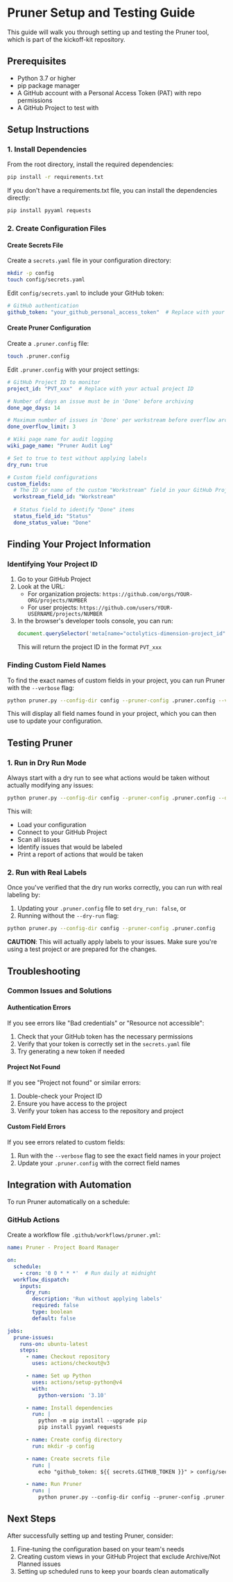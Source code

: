 # Pruner Setup and Testing Guide

This guide will walk you through setting up and testing the Pruner tool, which is part of the kickoff-kit repository.

## Prerequisites

- Python 3.7 or higher
- pip package manager
- A GitHub account with a Personal Access Token (PAT) with repo permissions
- A GitHub Project to test with

## Setup Instructions

### 1. Install Dependencies

From the root directory, install the required dependencies:

```bash
pip install -r requirements.txt
```

If you don't have a requirements.txt file, you can install the dependencies directly:

```bash
pip install pyyaml requests
```

### 2. Create Configuration Files

#### Create Secrets File

Create a `secrets.yaml` file in your configuration directory:

```bash
mkdir -p config
touch config/secrets.yaml
```

Edit `config/secrets.yaml` to include your GitHub token:

```yaml
# GitHub authentication
github_token: "your_github_personal_access_token"  # Replace with your actual token
```

#### Create Pruner Configuration

Create a `.pruner.config` file:

```bash
touch .pruner.config
```

Edit `.pruner.config` with your project settings:

```yaml
# GitHub Project ID to monitor
project_id: "PVT_xxx"  # Replace with your actual project ID

# Number of days an issue must be in 'Done' before archiving
done_age_days: 14

# Maximum number of issues in 'Done' per workstream before overflow archiving
done_overflow_limit: 3

# Wiki page name for audit logging
wiki_page_name: "Pruner Audit Log"

# Set to true to test without applying labels
dry_run: true

# Custom field configurations
custom_fields:
  # The ID or name of the custom "Workstream" field in your GitHub Project
  workstream_field_id: "Workstream"
  
  # Status field to identify "Done" items
  status_field_id: "Status"
  done_status_value: "Done"
```

## Finding Your Project Information

### Identifying Your Project ID

1. Go to your GitHub Project
2. Look at the URL:
   - For organization projects: `https://github.com/orgs/YOUR-ORG/projects/NUMBER`
   - For user projects: `https://github.com/users/YOUR-USERNAME/projects/NUMBER`
3. In the browser's developer tools console, you can run:
   ```javascript
   document.querySelector('meta[name="octolytics-dimension-project_id"]').content
   ```
   This will return the project ID in the format `PVT_xxx`

### Finding Custom Field Names

To find the exact names of custom fields in your project, you can run Pruner with the `--verbose` flag:

```bash
python pruner.py --config-dir config --pruner-config .pruner.config --verbose --dry-run
```

This will display all field names found in your project, which you can then use to update your configuration.

## Testing Pruner

### 1. Run in Dry Run Mode

Always start with a dry run to see what actions would be taken without actually modifying any issues:

```bash
python pruner.py --config-dir config --pruner-config .pruner.config --dry-run
```

This will:
- Load your configuration
- Connect to your GitHub Project 
- Scan all issues
- Identify issues that would be labeled
- Print a report of actions that would be taken

### 2. Run with Real Labels

Once you've verified that the dry run works correctly, you can run with real labeling by:

1. Updating your `.pruner.config` file to set `dry_run: false`, or
2. Running without the `--dry-run` flag:

```bash
python pruner.py --config-dir config --pruner-config .pruner.config
```

**CAUTION**: This will actually apply labels to your issues. Make sure you're using a test project or are prepared for the changes.

## Troubleshooting

### Common Issues and Solutions

#### Authentication Errors

If you see errors like "Bad credentials" or "Resource not accessible":

1. Check that your GitHub token has the necessary permissions
2. Verify that your token is correctly set in the `secrets.yaml` file
3. Try generating a new token if needed

#### Project Not Found

If you see "Project not found" or similar errors:

1. Double-check your Project ID
2. Ensure you have access to the project
3. Verify your token has access to the repository and project

#### Custom Field Errors

If you see errors related to custom fields:

1. Run with the `--verbose` flag to see the exact field names in your project
2. Update your `.pruner.config` with the correct field names

## Integration with Automation

To run Pruner automatically on a schedule:

### GitHub Actions

Create a workflow file `.github/workflows/pruner.yml`:

```yaml
name: Pruner - Project Board Manager

on:
  schedule:
    - cron: '0 0 * * *'  # Run daily at midnight
  workflow_dispatch:
    inputs:
      dry_run:
        description: 'Run without applying labels'
        required: false
        type: boolean
        default: false

jobs:
  prune-issues:
    runs-on: ubuntu-latest
    steps:
      - name: Checkout repository
        uses: actions/checkout@v3

      - name: Set up Python
        uses: actions/setup-python@v4
        with:
          python-version: '3.10'

      - name: Install dependencies
        run: |
          python -m pip install --upgrade pip
          pip install pyyaml requests

      - name: Create config directory
        run: mkdir -p config

      - name: Create secrets file
        run: |
          echo "github_token: ${{ secrets.GITHUB_TOKEN }}" > config/secrets.yaml

      - name: Run Pruner
        run: |
          python pruner.py --config-dir config --pruner-config .pruner.config ${{ inputs.dry_run && '--dry-run' || '' }}
```

## Next Steps

After successfully setting up and testing Pruner, consider:

1. Fine-tuning the configuration based on your team's needs
2. Creating custom views in your GitHub Project that exclude Archive/Not Planned issues
3. Setting up scheduled runs to keep your boards clean automatically
